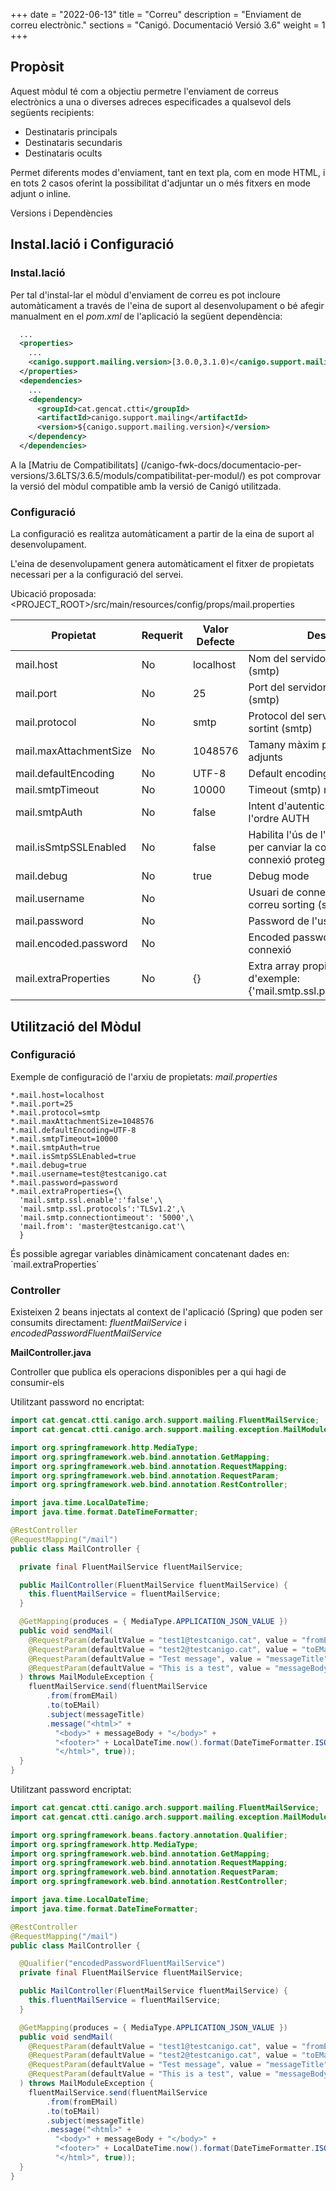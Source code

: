 +++
date        = "2022-06-13"
title       = "Correu"
description = "Enviament de correu electrònic."
sections    = "Canigó. Documentació Versió 3.6"
weight      = 1
+++

## Propòsit

Aquest mòdul té com a objectiu permetre l'enviament de correus electrònics a una o diverses adreces especificades a qualsevol dels següents recipients:

* Destinataris principals
* Destinataris secundaris
* Destinataris ocults

Permet diferents modes d'enviament, tant en text pla, com en mode HTML, i en tots 2 casos oferint la possibilitat d'adjuntar un o més fitxers en mode adjunt o inline. 

Versions i Dependències

## Instal.lació i Configuració

### Instal.lació

Per tal d'instal-lar el mòdul d'enviament de correu es pot incloure automàticament a través de l'eina de suport al desenvolupament o bé afegir manualment en el *pom.xml* de l'aplicació la següent dependència:

```xml
  ...
  <properties>
    ...
    <canigo.support.mailing.version>[3.0.0,3.1.0)</canigo.support.mailing.version>
  </properties>
  <dependencies>
    ...
    <dependency>
      <groupId>cat.gencat.ctti</groupId>
      <artifactId>canigo.support.mailing</artifactId>
      <version>${canigo.support.mailing.version}</version>
    </dependency>
  </dependencies>
```

A la [Matriu de Compatibilitats] (/canigo-fwk-docs/documentacio-per-versions/3.6LTS/3.6.5/moduls/compatibilitat-per-modul/) es pot comprovar la versió del mòdul compatible amb la versió de Canigó utilitzada.

### Configuració

La configuració es realitza automàticament a partir de la eina de suport al desenvolupament.

L'eina de desenvolupament genera automàticament el fitxer de propietats necessari per a la configuració del servei.

Ubicació proposada: <PROJECT_ROOT>/src/main/resources/config/props/mail.properties

|Propietat              |Requerit   | Valor Defecte |Descripció                                     |
|-----------------------|-----------|---------------|-----------------------------------------------|
|mail.host              | No        |localhost      |Nom del servidor de correu sortint (smtp)      |
|mail.port              | No        |25             |Port del servidor de correu sortint (smtp)     |
|mail.protocol          | No        |smtp           |Protocol del servidor de correu sortint (smtp) |
|mail.maxAttachmentSize | No        |1048576        |Tamany màxim permès dels fitxers adjunts       |
|mail.defaultEncoding   | No        |UTF-8          |Default encoding                               |
|mail.smtpTimeout       | No        |10000          |Timeout (smtp) mili segons                     |
|mail.smtpAuth          | No        |false          |Intent d'autenticar l'usuari utilitzant l'ordre AUTH |
|mail.isSmtpSSLEnabled  | No        |false          |Habilita l'ús de l'ordre STARTTLS per canviar la connexió a una connexió protegida TLS |
|mail.debug             | No        |true           |Debug mode                                     |
|mail.username          | No        |               |Usuari de connexió al servidor de correu sorting (smtp) |
|mail.password          | No        |               |Password de l'usuari de connexió               |
|mail.encoded.password  | No        |               |Encoded password de l'usuari de connexió       |
|mail.extraProperties   | No        |{}             |Extra array propietats. Valor d'exemple: {'mail.smtp.ssl.protocols':'TLSv1.2'} |

## Utilització del Mòdul

### Configuració

Exemple de configuració de l'arxiu de propietats: *mail.properties*

```properties
*.mail.host=localhost
*.mail.port=25
*.mail.protocol=smtp
*.mail.maxAttachmentSize=1048576
*.mail.defaultEncoding=UTF-8
*.mail.smtpTimeout=10000
*.mail.smtpAuth=true
*.mail.isSmtpSSLEnabled=true
*.mail.debug=true
*.mail.username=test@testcanigo.cat
*.mail.password=password
*.mail.extraProperties={\
  'mail.smtp.ssl.enable':'false',\
  'mail.smtp.ssl.protocols':'TLSv1.2',\
  'mail.smtp.connectiontimeout': '5000',\
  'mail.from': 'master@testcanigo.cat'\
  }
```

<div class="message information">
És possible agregar variables dinàmicament concatenant dades en: `mail.extraProperties`
</div>

### Controller

Existeixen 2 beans injectats al context de l'aplicació (Spring) que poden ser consumits directament: *fluentMailService* i *encodedPasswordFluentMailService*

**MailController.java**  

Controller que publica els operacions disponibles per a qui hagi de consumir-els

Utilitzant password no encriptat:

```java
import cat.gencat.ctti.canigo.arch.support.mailing.FluentMailService;
import cat.gencat.ctti.canigo.arch.support.mailing.exception.MailModuleException;

import org.springframework.http.MediaType;
import org.springframework.web.bind.annotation.GetMapping;
import org.springframework.web.bind.annotation.RequestMapping;
import org.springframework.web.bind.annotation.RequestParam;
import org.springframework.web.bind.annotation.RestController;

import java.time.LocalDateTime;
import java.time.format.DateTimeFormatter;

@RestController
@RequestMapping("/mail")
public class MailController {

  private final FluentMailService fluentMailService;

  public MailController(FluentMailService fluentMailService) {
    this.fluentMailService = fluentMailService;
  }

  @GetMapping(produces = { MediaType.APPLICATION_JSON_VALUE })
  public void sendMail(
    @RequestParam(defaultValue = "test1@testcanigo.cat", value = "fromEMail") String fromEMail,
    @RequestParam(defaultValue = "test2@testcanigo.cat", value = "toEMail") String toEMail,
    @RequestParam(defaultValue = "Test message", value = "messageTitle") String messageTitle,
    @RequestParam(defaultValue = "This is a test", value = "messageBody") String messageBody
  ) throws MailModuleException {
    fluentMailService.send(fluentMailService
        .from(fromEMail)
        .to(toEMail)
        .subject(messageTitle)
        .message("<html>" +
          "<body>" + messageBody + "</body>" +
          "<footer>" + LocalDateTime.now().format(DateTimeFormatter.ISO_LOCAL_DATE_TIME) + "</footer>" +
          "</html>", true));
  }
}
```

Utilitzant password encriptat:

```java
import cat.gencat.ctti.canigo.arch.support.mailing.FluentMailService;
import cat.gencat.ctti.canigo.arch.support.mailing.exception.MailModuleException;

import org.springframework.beans.factory.annotation.Qualifier;
import org.springframework.http.MediaType;
import org.springframework.web.bind.annotation.GetMapping;
import org.springframework.web.bind.annotation.RequestMapping;
import org.springframework.web.bind.annotation.RequestParam;
import org.springframework.web.bind.annotation.RestController;

import java.time.LocalDateTime;
import java.time.format.DateTimeFormatter;

@RestController
@RequestMapping("/mail")
public class MailController {

  @Qualifier("encodedPasswordFluentMailService")
  private final FluentMailService fluentMailService;

  public MailController(FluentMailService fluentMailService) {
    this.fluentMailService = fluentMailService;
  }

  @GetMapping(produces = { MediaType.APPLICATION_JSON_VALUE })
  public void sendMail(
    @RequestParam(defaultValue = "test1@testcanigo.cat", value = "fromEMail") String fromEMail,
    @RequestParam(defaultValue = "test2@testcanigo.cat", value = "toEMail") String toEMail,
    @RequestParam(defaultValue = "Test message", value = "messageTitle") String messageTitle,
    @RequestParam(defaultValue = "This is a test", value = "messageBody") String messageBody
  ) throws MailModuleException {
    fluentMailService.send(fluentMailService
        .from(fromEMail)
        .to(toEMail)
        .subject(messageTitle)
        .message("<html>" +
          "<body>" + messageBody + "</body>" +
          "<footer>" + LocalDateTime.now().format(DateTimeFormatter.ISO_LOCAL_DATE_TIME) + "</footer>" +
          "</html>", true));
  }
}
```
